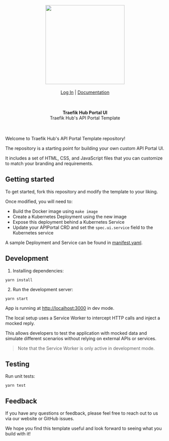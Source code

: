 <div align="center" style="margin: 30px;">
<a href="https://hub.traefik.io/">
  <img src="https://doc.traefik.io/traefik-hub/assets/images/logos-traefik-hub-horizontal.svg"   style="width:250px;" align="center" />
</a>
<br />
<br />

<div align="center">
    <a href="https://hub.traefik.io">Log In</a> |
    <a href="https://doc.traefik.io/traefik-hub/">Documentation</a>
</div>
</div>
<br />
<div align="center"><strong>Traefik Hub Portal UI</strong><br>Traefik Hub's API Portal Template<br>
<br />
<br />
</div>

Welcome to Traefik Hub's API Portal Template repository!

The repository is a starting point for building your own custom API Portal UI.

It includes a set of HTML, CSS, and JavaScript files that you can customize to match your branding and requirements.

## Getting started

To get started, fork this repository and modify the template to your liking.

Once modified, you will need to:

- Build the Docker image using `make image`
- Create a Kubernetes Deployment using the new image
- Expose this deployment behind a Kubernetes Service
- Update your APIPortal CRD and set the `spec.ui.service` field to the Kubernetes service

A sample Deployment and Service can be found in [manifest.yaml](./manifest.yaml "Link to example manifest file").

## Development

1. Installing dependencies:

```shell
yarn install
```

2. Run the development server:

```shell
yarn start
```

App is running at [http://localhost:3000](http://localhost:3000 "Link to localhost on port 3000") in dev mode.

The local setup uses a Service Worker to intercept HTTP calls and inject a mocked reply.

This allows developers to test the application with mocked data and simulate different scenarios without relying on external APIs or services.

> Note that the Service Worker is only active in development mode.

## Testing

Run unit tests:

```shell
yarn test
```

## Feedback

If you have any questions or feedback, please feel free to reach out to us via our website or GitHub issues.

We hope you find this template useful and look forward to seeing what you build with it!